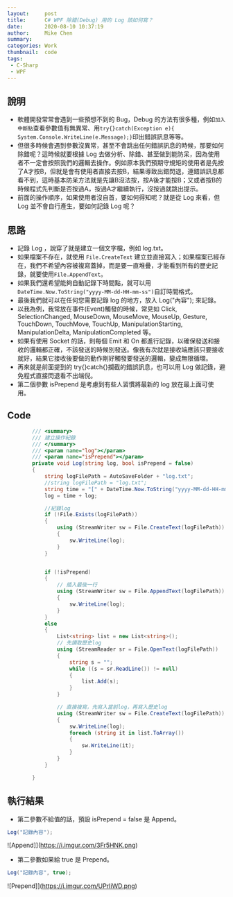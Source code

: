 ```yaml
---
layout:     post
title:      C# WPF 除錯(Debug) 用的 Log 該如何寫？
date:       2020-08-10 10:37:19
author:     Mike Chen
summary:    
categories: Work
thumbnail:  code
tags:
 - C-Sharp
 - WPF
---
```



## 說明
* 軟體開發常常會遇到一些預想不到的 Bug，Debug 的方法有很多種，例如`加入中斷點`查看參數值有無異常、用`try{}catch(Exception e){ System.Console.WriteLine(e.Message);}`印出錯誤訊息等等。
* 但很多時候會遇到參數沒異常，甚至不會跳出任何錯誤訊息的時候，那要如何除錯呢？這時候就要根據 Log 去做分析、除錯、甚至做到能防呆，因為使用者不一定會按照我們的邏輯去操作。例如原本我們預期守規矩的使用者是先按了A才按B，但就是會有使用者直接去按B，結果導致出錯閃退，連錯誤訊息都看不到，這時基本防呆方法就是先讓B沒法按，按A後才能按B；又或者按B的時候程式先判斷是否按過A，按過A才繼續執行，沒按過就跳出提示。
* 前面的操作順序，如果使用者沒自首，要如何得知呢？就是從 Log 來看，但 Log 並不會自行產生，要如何記錄 Log 呢？

## 思路
* 記錄 Log ，說穿了就是建立一個文字檔，例如 log.txt。
* 如果檔案不存在，就使用 `File.CreateText` 建立並直接寫入；如果檔案已經存在，我們不希望內容被複寫蓋掉，而是要一直堆疊，才能看到所有的歷史記錄，就要使用`File.AppendText`。
* 如果我們還希望能夠自動記錄下時間點，就可以用 `DateTime.Now.ToString("yyyy-MM-dd-HH-mm-ss")`自訂時間格式。
* 最後我們就可以在任何您需要記錄 log 的地方，放入 Log("內容"); 來記錄。
* 以我為例，我常放在事件(Event)觸發的時候，常見如 Click, SelectionChanged, MouseDown, MouseMove, MouseUp, Gesture, TouchDown, TouchMove, TouchUp, ManipulationStarting, ManipulationDelta, ManipulationCompleted 等。
* 如果有使用 Socket 的話，則每個 Emit 和 On 都進行記錄，以確保發送和接收的邏輯都正確，不該發送的時候別發送。像我有次就是接收端應該只要接收就好，結果它接收後要做的動作剛好觸發要發送的邏輯，變成無限循環。
* 再來就是前面提到的 try{}catch{}攔截的錯誤訊息，也可以用 Log 做記錄，避免程式直接閃退看不出端倪。
* 第二個參數 isPrepend 是考慮到有些人習慣將最新的 log 放在最上面可使用。

## Code
```csharp
        /// <summary>
        /// 建立操作紀錄
        /// </summary>
        /// <param name="log"></param>
        /// <param name="isPrepend"></param>
        private void Log(string log, bool isPrepend = false)
        {
            string logFilePath = AutoSaveFolder + "log.txt";
            //string logFilePath = "log.txt";
            string time = "[" + DateTime.Now.ToString("yyyy-MM-dd-HH-mm-ss") + "] ";
            log = time + log;

            //紀錄log
            if (!File.Exists(logFilePath))
            {
                using (StreamWriter sw = File.CreateText(logFilePath))
                {
                    sw.WriteLine(log);
                }
            }


            if (!isPrepend)
            {
                // 插入最後一行
                using (StreamWriter sw = File.AppendText(logFilePath))
                {
                    sw.WriteLine(log);
                }
            }
            else
            {
                List<string> list = new List<string>();
                // 先讀取歷史log
                using (StreamReader sr = File.OpenText(logFilePath))
                {
                    string s = "";
                    while ((s = sr.ReadLine()) != null)
                    {
                        list.Add(s);
                    }
                }

                // 直接複寫，先寫入當前log，再寫入歷史log
                using (StreamWriter sw = File.CreateText(logFilePath))
                {
                    sw.WriteLine(log);
                    foreach (string it in list.ToArray())
                    {
                        sw.WriteLine(it);
                    }
                }
            }

        }
```

## 執行結果

* 第二參數不給值的話，預設 isPrepend = false 是 Append。
```csharp
Log("記錄內容");
```

![Append]](https://i.imgur.com/3Fr5HNK.png)

* 第二參數如果給 true 是 Prepend。
```csharp
Log("記錄內容", true);
```

![Prepend]](https://i.imgur.com/UPrIiWD.png)